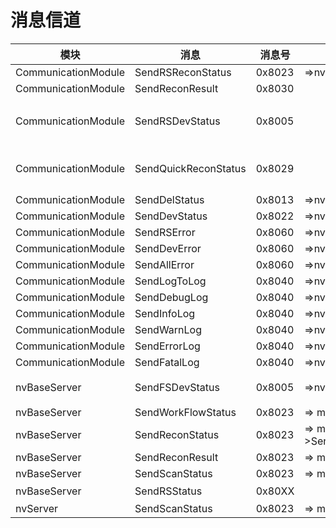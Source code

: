 # 消息信道

|        模块         |         消息         | 消息号  |                 子过程                  |            说明            |
| ------------------- | -------------------- | ------ | -------------------------------------- | -------------------------- |
| CommunicationModule | SendRSReconStatus    | 0x8023 | =>nvRBServer::ResponseGetReconState    |                            |
| CommunicationModule | SendReconResult      | 0x8030 |                                        |                            |
| CommunicationModule | SendRSDevStatus      | 0x8005 |                                        | 设备状态通知（0x8005）        |
| CommunicationModule | SendQuickReconStatus | 0x8029 |                                        | 返回实时重建状态通知(0x8029) |
| CommunicationModule | SendDelStatus        | 0x8013 | =>nvRBServer::PostResponse             |                            |
| CommunicationModule | SendDevStatus        | 0x8022 | =>nvTTServer::ResponseDeviceState      |                            |
| CommunicationModule | SendRSError          | 0x8060 | =>nvRBServer::ReportErrorMessage       |                            |
| CommunicationModule | SendDevError         | 0x8060 | =>nvRBServer::ReportErrorMessage       |                            |
| CommunicationModule | SendAllError         | 0x8060 | =>nvRBServer::ReportErrorMessage       |                            |
| CommunicationModule | SendLogToLog         | 0x8040 | =>nvRBServer::SendLog                  |                            |
| CommunicationModule | SendDebugLog         | 0x8040 | =>nvRBServer::SendLog                  |                            |
| CommunicationModule | SendInfoLog          | 0x8040 | =>nvRBServer::SendLog                  |                            |
| CommunicationModule | SendWarnLog          | 0x8040 | =>nvRBServer::SendLog                  |                            |
| CommunicationModule | SendErrorLog         | 0x8040 | =>nvRBServer::SendLog                  |                            |
| CommunicationModule | SendFatalLog         | 0x8040 | =>nvRBServer::SendLog                  |                            |
| nvBaseServer        | SendFSDevStatus      | 0x8005 | =>nvTTServer::ResponseDeviceState      | 设备状态通知0x8005          |
| nvBaseServer        | SendWorkFlowStatus   | 0x8023 | => m_pCommModule->SendDevState         |                            |
| nvBaseServer        | SendReconStatus      | 0x8023 | => m_pCommModule->SendQuickReconStatus | 重建进度                    |
| nvBaseServer        | SendReconResult      | 0x8023 | => m_pCommModule->SendReconState       |                            |
| nvBaseServer        | SendScanStatus       | 0x8023 | => m_pCommModule->NotifyScanState      |                            |
| nvBaseServer        | SendRSStatus         | 0x80XX |                                        | 空代码                     |
| nvServer            | SendScanStatus       | 0x8023 | => m_pCommModule->NotifyScanState      |                            |